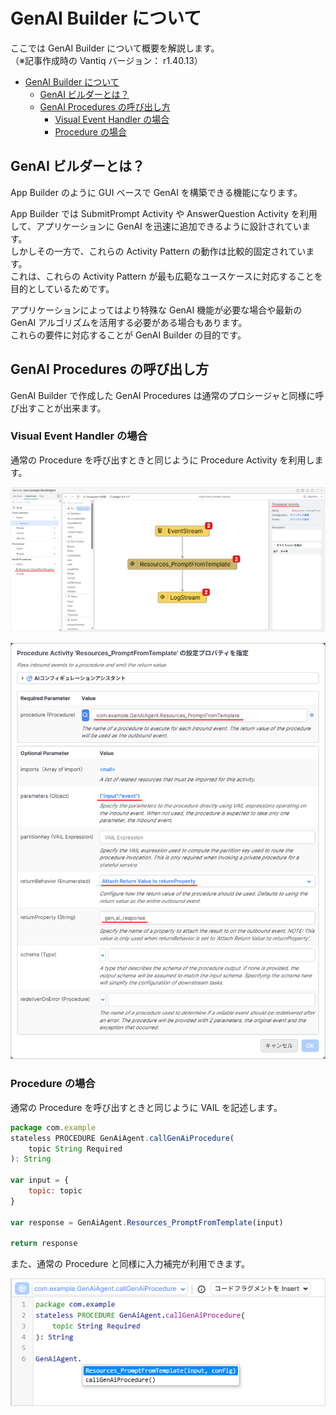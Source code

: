 # GenAI Builder について

ここでは GenAI Builder について概要を解説します。  
（※記事作成時の Vantiq バージョン： r1.40.13）

- [GenAI Builder について](#genai-builder-について)
  - [GenAI ビルダーとは？](#genai-ビルダーとは)
  - [GenAI Procedures の呼び出し方](#genai-procedures-の呼び出し方)
    - [Visual Event Handler の場合](#visual-event-handler-の場合)
    - [Procedure の場合](#procedure-の場合)

## GenAI ビルダーとは？

App Builder のように GUI ベースで GenAI を構築できる機能になります。

App Builder では SubmitPrompt Activity や AnswerQuestion Activity を利用して、アプリケーションに GenAI を迅速に追加できるように設計されています。  
しかしその一方で、これらの Activity Pattern の動作は比較的固定されています。  
これは、これらの Activity Pattern が最も広範なユースケースに対応することを目的としているためです。  

アプリケーションによってはより特殊な GenAI 機能が必要な場合や最新の GenAI アルゴリズムを活用する必要がある場合もあります。  
これらの要件に対応することが GenAI Builder の目的です。  

## GenAI Procedures の呼び出し方

GenAI Builder で作成した GenAI Procedures は通常のプロシージャと同様に呼び出すことが出来ます。  

### Visual Event Handler の場合

通常の Procedure を呼び出すときと同じように Procedure Activity を利用します。

![visual_event_handler_01.png](./imgs/visual_event_handler_01.png)

![visual_event_handler_02.png](./imgs/visual_event_handler_02.png)

### Procedure の場合

通常の Procedure を呼び出すときと同じように VAIL を記述します。

```JavaScript
package com.example
stateless PROCEDURE GenAiAgent.callGenAiProcedure(
    topic String Required
): String

var input = {
    topic: topic
}

var response = GenAiAgent.Resources_PromptFromTemplate(input)

return response
```

また、通常の Procedure と同様に入力補完が利用できます。

![procedure_01.png](./imgs/procedure_01.png)

